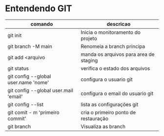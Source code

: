 # Entendendo GIT

|comando|descricao|
|-|-|
|git init| Inicia o monitoramento do projeto |
|git branch -M main| Renomeia a branch principa|
| git add <arquivo| manda os arquivos para area de staging|
| git status | verifica o estado dos arquivos|
| git config --global user.name 'nome'| configura o usuario git|
| git config --global user.mail 'email'| configura o email do usuario git|
| git config --list | lista as configurações git|
| git comit - m 'primeiro commit' | cria o primeiro ponto de restauração|
| git branch | Visualiza as branch